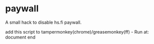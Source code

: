 # paywall
A small hack to disable hs.fi paywall.


add this script to tampermonkey(chrome)/greasemonkey(ff) - Run at: document end
